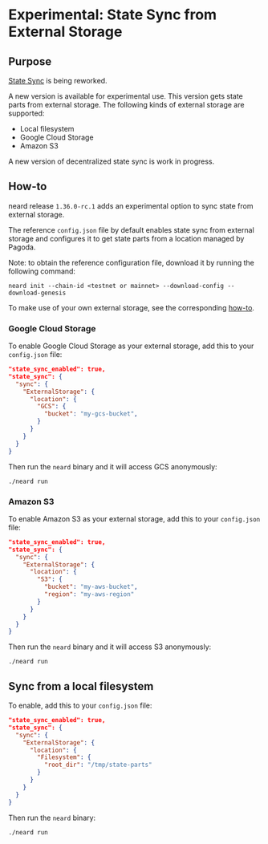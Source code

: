 # Experimental: State Sync from External Storage

## Purpose

[State Sync](../architecture/how/sync.md#step-2-state-sync-normal-node) is being
reworked.

A new version is available for experimental use. This version gets state parts
from external storage. The following kinds of external storage are supported:
* Local filesystem
* Google Cloud Storage
* Amazon S3

A new version of decentralized state sync is work in progress.

## How-to

neard release `1.36.0-rc.1` adds an experimental option to sync state from
external storage.

The reference `config.json` file by default enables state sync from external
storage and configures it to get state parts from a location managed by Pagoda.

Note: to obtain the reference configuration file, download it by running the
following command:
```shell
neard init --chain-id <testnet or mainnet> --download-config --download-genesis
```

To make use of your own external storage, see the corresponding [how-to](state_sync_dump.md).

### Google Cloud Storage

To enable Google Cloud Storage as your external storage, add this to your
`config.json` file:

```json
"state_sync_enabled": true,
"state_sync": {
  "sync": {
    "ExternalStorage": {
      "location": {
        "GCS": {
          "bucket": "my-gcs-bucket",
        }
      }
    }
  }
}
```

Then run the `neard` binary and it will access GCS anonymously:
```shell
./neard run
```

### Amazon S3

To enable Amazon S3 as your external storage, add this to your `config.json`
file:

```json
"state_sync_enabled": true,
"state_sync": {
  "sync": {
    "ExternalStorage": {
      "location": {
        "S3": {
          "bucket": "my-aws-bucket",
          "region": "my-aws-region"
        }
      }
    }
  }
}
```

Then run the `neard` binary and it will access S3 anonymously:
```shell
./neard run
```

## Sync from a local filesystem

To enable, add this to your `config.json` file:

```json
"state_sync_enabled": true,
"state_sync": {
  "sync": {
    "ExternalStorage": {
      "location": {
        "Filesystem": {
          "root_dir": "/tmp/state-parts"
        }
      }
    }
  }
}
```

Then run the `neard` binary:
```shell
./neard run
```
